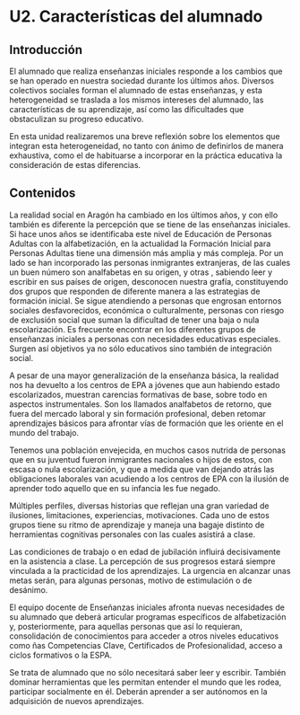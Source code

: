 # U2. Características del alumnado

## **Introducción**

El alumnado que realiza enseñanzas iniciales responde  a los cambios que se han operado en nuestra sociedad durante los últimos años. Diversos colectivos sociales forman el alumnado de estas enseñanzas,  y esta heterogeneidad se traslada a los mismos intereses del alumnado, las características de su aprendizaje, así como las dificultades que obstaculizan su progreso educativo.

En esta unidad realizaremos una breve reflexión sobre  los elementos que integran esta heterogeneidad, no tanto con ánimo de definirlos de manera exhaustiva, como el de habituarse a incorporar en la práctica educativa la consideración de estas diferencias.

## Contenidos

La realidad social en Aragón ha cambiado en los últimos años, y con ello también es diferente la percepción que se tiene de las enseñanzas iniciales. Si hace unos años se identificaba este nivel de Educación de Personas Adultas con la alfabetización, en la actualidad la Formación Inicial para Personas Adultas tiene una dimensión más amplia y más compleja. Por un lado se han incorporado las personas inmigrantes extranjeras,  de las cuales un buen número son analfabetas en su origen, y otras , sabiendo leer y escribir en sus países de origen, desconocen nuestra grafía, constituyendo dos grupos que responden de diferente manera a las estrategias de formación inicial.  Se sigue atendiendo a personas que engrosan entornos sociales desfavorecidos, económica  o culturalmente, personas con riesgo de exclusión social que suman la dificultad de tener una baja  o nula escolarización. Es frecuente encontrar en los diferentes grupos de enseñanzas iniciales a personas con necesidades educativas especiales. Surgen así objetivos ya no sólo educativos sino también de integración social.

A pesar de una mayor generalización de la enseñanza básica, la realidad nos ha devuelto a los centros de EPA a jóvenes que aun habiendo estado escolarizados, muestran  carencias formativas de base, sobre todo en aspectos instrumentales. Son los llamados analfabetos de retorno, que fuera del mercado laboral y sin formación profesional, deben retomar aprendizajes básicos para afrontar  vías de formación que les oriente en el mundo del trabajo.

Tenemos una población envejecida,  en muchos casos nutrida de personas que en su juventud fueron inmigrantes nacionales o hijos de estos, con escasa o nula escolarización, y que a medida que van dejando atrás las obligaciones laborales van acudiendo a los centros de EPA con la ilusión de aprender todo aquello que en su infancia les fue negado.

Múltiples perfiles, diversas historias que reflejan una gran variedad de ilusiones, limitaciones, experiencias, motivaciones.  Cada uno de estos grupos tiene su ritmo de aprendizaje y maneja una bagaje distinto de herramientas cognitivas personales con las cuales asistirá a clase.

Las condiciones de trabajo o en edad de jubilación influirá decisivamente en la asistencia a clase.  La percepción de sus progresos estará siempre vinculada a la practicidad de los aprendizajes. La urgencia en alcanzar unas metas serán, para algunas personas, motivo de estimulación o de desánimo.

El equipo docente de Enseñanzas iniciales afronta nuevas necesidades de su alumnado que deberá articular programas específicos de alfabetización y, posteriormente, para aquellas personas que así lo requieran, consolidación de conocimientos para acceder a otros niveles educativos como ñas Competencias Clave, Certificados de Profesionalidad, acceso a ciclos formativos o la ESPA.

Se trata de alumnado que no sólo necesitará saber leer y escribir. También dominar herramientas que les permitan entender el mundo que les rodea, participar socialmente en él. Deberán aprender a  ser autónomos en la adquisición de nuevos aprendizajes.

